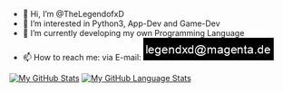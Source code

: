 - 👋 Hi, I’m @TheLegendofxD
- 👀 I’m interested in Python3, App-Dev and Game-Dev
- 🌱 I’m currently developing my own Programming Language
- 📫 How to reach me: via E-mail: ![Email-PNG](mail.png)

[![My GitHub Stats](https://github-readme-stats.vercel.app/api/?username=TheLegendofxD&count_private=true&theme=nightowl&showicons=true)]()
[![My GitHub Language Stats](https://github-readme-stats.vercel.app/api/top-langs/?username=TheLegendofxD&langs_count=5&theme=nightowl)]()

<!---
TheLegendofxD/TheLegendofxD is a ✨ special ✨ repository because its `README.md` (this file) appears on your GitHub profile.
You can click the Preview link to take a look at your changes.
--->
